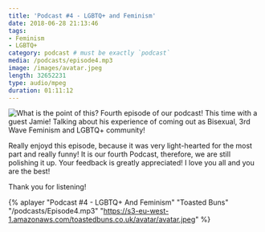 ```yaml
---
title: 'Podcast #4 - LGBTQ+ and Feminism'
date: 2018-06-28 21:13:46
tags:
- Feminism
- LGBTQ+
category: podcast # must be exactly `podcast`
media: /podcasts/episode4.mp3
image: /images/avatar.jpeg
length: 32652231
type: audio/mpeg
duration: 01:11:12
---
```

![What is the point of this?](/images/feminism2.jpg)
Fourth episode of our podcast! This time with a guest Jamie!
Talking about his experience of coming out as Bisexual, 3rd Wave 
Feminism and LGBTQ+ community!
<!--more-->
Really enjoyd this episode, because it was very light-hearted for the most part and really funny!
It is our fourth Podcast, therefore, we are still polishing it up.
Your feedback is greatly appreciated!
I love you all and you are the best!

Thank you for listening!

{% aplayer "Podcast #4 - LGBTQ+ And Feminism" "Toasted Buns" 
"/podcasts/Episode4.mp3" "https://s3-eu-west-1.amazonaws.com/toastedbuns.co.uk/avatar/avatar.jpeg" %}
